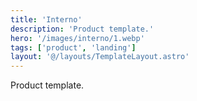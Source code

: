 ```yaml
---
title: 'Interno'
description: 'Product template.'
hero: '/images/interno/1.webp'
tags: ['product', 'landing']
layout: '@/layouts/TemplateLayout.astro'
---
```


Product template.
